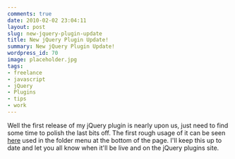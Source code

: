 ```yaml
---
comments: true
date: 2010-02-02 23:04:11
layout: post
slug: new-jquery-plugin-update
title: New jQuery Plugin Update!
summary: New jQuery Plugin Update!
wordpress_id: 70
image: placeholder.jpg
tags:
- freelance
- javascript
- jQuery
- Plugins
- tips
- work
---
```


Well the first release of my jQuery plugin is nearly upon us, just need to find some time to polish the last bits off. The first rough usage of it can be seen [here](/desktop/desktop.php) used in the folder menu at the bottom of the page. I'll keep this up to date and let you all know when it'll be live and on the jQuery plugins site.

